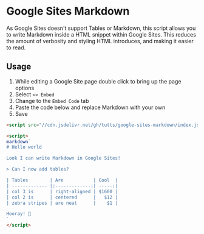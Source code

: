 # Google Sites Markdown

As Google Sites doesn't support Tables or Markdown, this script allows you to write Markdown inside a HTML snippet within Google Sites. This reduces the amount of verbosity and styling HTML introduces, and making it easier to read.

## Usage

1. While editing a Google Site page double click to bring up the page options
2. Select `<> Embed`
3. Change to the `Embed Code` tab
4. Paste the code below and replace Markdown with your own
5. Save

```html
<script src="//cdn.jsdelivr.net/gh/tutts/google-sites-markdown/index.js"></script>

<script>
markdown`
# Hello world

Look I can write Markdown in Google Sites!

> Can I now add tables?

| Tables        | Are           | Cool  |
| ------------- |:-------------:| -----:|
| col 3 is      | right-aligned | $1600 |
| col 2 is      | centered      |   $12 |
| zebra stripes | are neat      |    $1 |

Hooray! 🎉
`
</script> 
```
